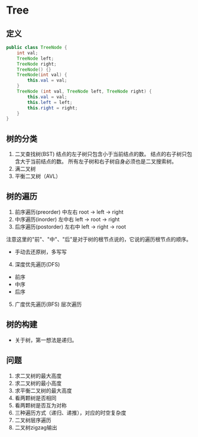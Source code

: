 # Tree

## 定义
```java
public class TreeNode {
    int val;
    TreeNode left;
    TreeNode right;
    TreeNode() {}
    TreeNode(int val) {
        this.val = val;
    }
    TreeNode (int val, TreeNode left, TreeNode right) {
        this.val = val;
        this.left = left;
        this.right = right;
    }
}
```

## 树的分类

1. 二叉查找树(BST)
结点的左子树只包含小于当前结点的数。
结点的右子树只包含大于当前结点的数。
所有左子树和右子树自身必须也是二叉搜索树。
2. 满二叉树
3. 平衡二叉树（AVL）

## 树的遍历

1. 前序遍历(preorder)
中左右
root -> left -> right
2. 中序遍历(inorder)
左中右
left -> root -> right
3. 后序遍历(postorder)
左右中
left -> right -> root

注意这里的"前"、"中"、"后"是对于树的根节点说的，它说的遍历根节点的顺序。

- 手动去还原树，多写写
4. 深度优先遍历(DFS)
- 前序
- 中序
- 后序
5. 广度优先遍历(BFS)
层次遍历

## 树的构建

- 关于树，第一想法是递归。


## 问题
1. 求二叉树的最大高度
2. 求二叉树的最小高度
3. 求平衡二叉树的最大高度
4. 看两颗树是否相同
5. 看两颗树是否互为对称
6. 三种遍历方式（递归、递推），对应的时空复杂度
7. 二叉树层序遍历
8. 二叉树zigzag输出

